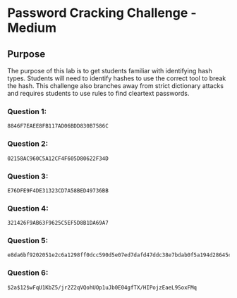 # Password Cracking Challenge - Medium

## Purpose

The purpose of this lab is to get students familiar with identifying hash types. Students will need to identify hashes to use the correct tool to break the hash. This challenge also branches away from strict dictionary attacks and requires students to use rules to find cleartext passwords.

### Question 1:

	8846F7EAEE8FB117AD06BDD830B7586C

### Question 2:

	02158AC960C5A12CF4F605D80622F34D

### Question 3:

	E76DFE9F4DE31323CD7A58BED49736BB

### Question 4:

	321426F9AB63F9625C5EF5D8B1DA69A7

### Question 5:

	e8da6bf9202051e2c6a1298ff0dcc590d5e07ed7dafd47ddc38e7bdab0f5a194d28645ce7a5850d441085223f938908a54ac8b197216568167a12822f9a0d099

### Question 6:

	$2a$12$wFqU1KbZ5/jr2Z2qVQohUOp1uJb0E04gfTX/HIPojzEaeL9SoxFMq
